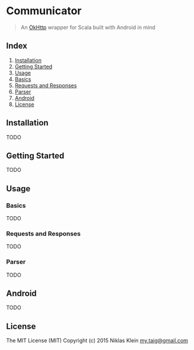 # Communicator

> An [OkHttp][1] wrapper for Scala built with Android in mind

## Index

1. [Installation](#installation)
2. [Getting Started](#getting-started)
3. [Usage](#usage)
 1. [Basics](#basics)
 2. [Requests and Responses](#requests-and-responses)
 3. [Parser](#parser)
4. [Android](#android)
5. [License](#license)

## Installation

TODO

## Getting Started

TODO

## Usage

### Basics

TODO

### Requests and Responses

TODO

### Parser

TODO

## Android

TODO

## License

The MIT License (MIT)
Copyright (c) 2015 Niklas Klein <my.taig@gmail.com>

[1]: http://square.github.io/okhttp/
